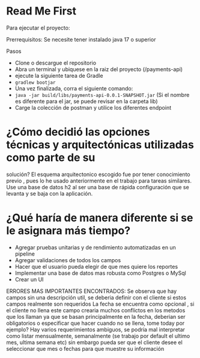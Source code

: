 # Read Me First

Para ejecutar el proyecto:

Prerrequisitos: 
Se necesite tener instalado java 17 o superior


Pasos
* Clone o descargue el repositorio
* Abra un terminal y ubiquese en la raiz del proyecto (/payments-api)
* ejecute la siguiente tarea de Gradle
* ```gradlew bootjar```
* Una vez finalizada, corra el siguiente comando:
* ```java -jar build/libs/payments-api-0.0.1-SNAPSHOT.jar``` (Si el nombre es diferente para el jar, se puede revisar en la carpeta lib)
* Carge la colección de postman y utilice los diferentes endpoint


# ¿Cómo decidió las opciones técnicas y arquitectónicas utilizadas como parte de su
solución?
El esquema arquitectonico escogido fue por tener conocimiento previo , pues lo he usado anteriormente en el trabajo para tareas similares.
Use una base de datos h2 al ser una base de rápida configuración que se levanta y se baja con la aplicación.

# ¿Qué haría de manera diferente si se le asignara más tiempo?

* Agregar pruebas unitarias y de rendimiento automatizadas en un pipeline
* Agregar validaciones de todos los campos
* Hacer que el usuario pueda elegir de que mes quiere los reportes
* Implementar una base de datos mas robusta como Postgres o MySql
* Crear un UI


ERRORES MAS IMPORTANTES ENCONTRADOS: 
Se observa que hay campos sin una descripción util, se deberia definir con el cliente si estos campos realmente son requeridos
La fecha se encuentra como opcional , si el cliente no llena este campo crearia muchos conflictos en los metodos que los llaman ya que se basan principalmente en la fecha, deberian ser obligatorios o especificar que hacer cuando no se llena, tome today por ejemplo?
Hay varios requerimientos ambiguos, se podria mal interpretar como listar mensualmente, semanalmente (se trabajo por default el ultimo mes, ultima semana etc) sin embargo pueda ser que el cliente desee el seleccionar que mes o fechas para que muestre su información




